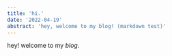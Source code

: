 ```yaml
---
title: 'hi.'
date: '2022-04-19'
abstract: 'hey, welcome to my blog! (markdown test)'
---
```



hey! welcome to my *blog*.
